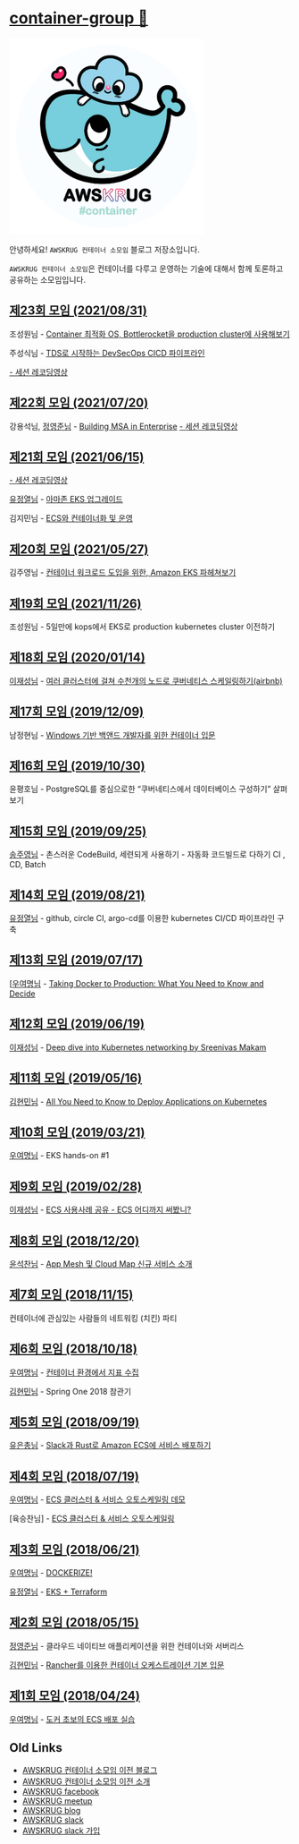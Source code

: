 # [container-group :whale:](https://awskrug.github.io/container-group/)

<img src="logo/container-group-logo.png" width="350">

안녕하세요! `AWSKRUG 컨테이너 소모임` 블로그 저장소입니다.

`AWSKRUG 컨테이너 소모임`은 컨테이너를 다루고 운영하는 기술에 대해서 함께 토론하고 공유하는 소모임입니다.

## [제23회 모임 (2021/08/31)](https://www.meetup.com/ko-KR/awskrug/events/280000666/)
조성원님 - [Container 최적화 OS, Bottlerocket을 production cluster에 사용해보기](https://hyperconnect.github.io/2021/03/08/bottlerocket-on-kubernetes.html?fbclid=IwAR1EAEgmmArvLF0kMjJ0CiDo9b7zE9W4u_xFBwtXxpHCoKicF0K3Z6yfYVo)

주성식님 - [TDS로 시작하는 DevSecOps CICD 파이프라인](/deck/20210831-2.pdf)

[- 세션 레코딩영상](https://youtu.be/1nR7MzgAW-0)


## [제22회 모임 (2021/07/20)](https://www.meetup.com/ko-KR/awskrug/events/279274095/)
강용석님, [정영준님](https://www.facebook.com/youngjoon.jeong) - [Building MSA in Enterprise](/deck/20210720.pdf)
[- 세션 레코딩영상](https://youtu.be/O-4hag2jDBc)

## [제21회 모임 (2021/06/15)](https://www.meetup.com/ko-KR/awskrug/events/278638827/)
[- 세션 레코딩영상](https://youtu.be/BM8otOWxLO8)

[유정열님](https://www.facebook.com/nalbam) - [아마존 EKS 업그레이드](/deck/20210616-1.pdf)

김지민님 - [ECS와 컨테이너화 및 운영](/deck/20210615-2.pdf)

## [제20회 모임 (2021/05/27)](https://www.meetup.com/ko-KR/awskrug/events/278231170/)
김주영님 - [컨테이너 워크로드 도입을 위한, Amazon EKS 파헤쳐보기](https://aws-joozero.s3.ap-northeast-2.amazonaws.com/container/AWSKRUG-Amazon-EKS-joozero.pdf)

## [제19회 모임 (2021/11/26)](https://www.meetup.com/ko-KR/awskrug/events/274484152/)
조성원님 - 5일만에 kops에서 EKS로 production kubernetes cluster 이전하기

## [제18회 모임 (2020/01/14)](https://www.meetup.com/awskrug/events/267374797/)
[이재성님](https://www.facebook.com/profile.php?id=100003141275368) - [여러 클러스터에 걸쳐 수천개의 노드로 쿠버네티스 스케일링하기(airbnb)](https://www.youtube.com/watch?v=ay7NibpRAYU)

## [제17회 모임 (2019/12/09)](https://www.meetup.com/awskrug/events/266546591/)
남정현님 - [Windows 기반 백앤드 개발자를 위한 컨테이너 입문](https://onedrive.live.com/view.aspx?resid=318484C5AAD6B73D!679265&ithint=file%2cpptx&authkey=!AK2h6DU-9SY7B2o)

## [제16회 모임 (2019/10/30)](https://www.meetup.com/awskrug/events/265631311/)
윤평호님 - PostgreSQL를 중심으로한 “쿠버네티스에서 데이터베이스 구성하기” 살펴보기

## [제15회 모임 (2019/09/25)](https://www.meetup.com/awskrug/events/264425998/)
[송주영님](https://www.facebook.com/jupitersong47) - 촌스러운 CodeBuild, 세련되게 사용하기 - 자동화 코드빌드로 다하기 CI , CD, Batch

## [제14회 모임 (2019/08/21)](https://www.meetup.com/awskrug/events/263607584/)
[유정열님](https://www.facebook.com/nalbam) - github, circle CI, argo-cd를 이용한 kubernetes CI/CD 파이프라인 구축

## [제13회 모임 (2019/07/17)](https://www.meetup.com/awskrug/events/262706370/)
[[우여명님](https://www.facebook.com/voyager.woo) - [Taking Docker to Production: What You Need to Know and Decide](https://www.youtube.com/watch?v=6jT83lT6TU8)

## [제12회 모임 (2019/06/19)](https://www.meetup.com/awskrug/events/261799243/)
[이재성님](https://www.facebook.com/profile.php?id=100003141275368) - [Deep dive into Kubernetes networking by Sreenivas Makam](https://www.youtube.com/watch?v=NUt9VVG_gac)

## [제11회 모임 (2019/05/16)](https://www.meetup.com/awskrug/events/261074772/)
[김현민님](https://www.facebook.com/evilskel) - [All You Need to Know to Deploy Applications on Kubernetes](https://youtu.be/NkKyS_vkWf4)

## [제10회 모임 (2019/03/21)](https://www.meetup.com/awskrug/events/259646318/)
[우여명님](https://www.facebook.com/voyager.woo) - EKS hands-on #1

## [제9회 모임 (2019/02/28)](https://www.meetup.com/awskrug/events/258624803/)
[이재성님](https://www.facebook.com/profile.php?id=100003141275368) - [ECS 사용사례 공유 - ECS 어디까지 써봤니?](https://www.slideshare.net/JaeSeongLee19/ecs-134788675)

## [제8회 모임 (2018/12/20)](https://www.meetup.com/awskrug/events/257050186/)
[윤석찬님](https://www.facebook.com/channyun) - [App Mesh 및 Cloud Map 신규 서비스 소개](https://www.slideshare.net/awskorea/aws-container-re-invent-recap)

## [제7회 모임 (2018/11/15)](https://www.meetup.com/awskrug/events/256000981/)
컨테이너에 관심있는 사람들의 네트워킹 (치킨) 파티

## [제6회 모임 (2018/10/18)](https://www.meetup.com/awskrug/events/255192753/)
[우여명님](https://www.facebook.com/voyager.woo) - [컨테이너 환경에서 지표 수집](https://drive.google.com/file/d/1Wu9PerM0wxs_fGeDDZa-Y8uv_kTRp-Hi/view)

[김현민님](https://www.facebook.com/evilskel) - Spring One 2018 참관기

## [제5회 모임 (2018/09/19)](https://www.meetup.com/awskrug/events/254585156/)
[유은총님](https://www.facebook.com/eunchong.yu) - [Slack과 Rust로 Amazon ECS에 서비스 배포하기](https://www.slideshare.net/eunchongyu/slack-rust-amazon-ecs)

## [제4회 모임 (2018/07/19)](https://www.meetup.com/awskrug/events/252234960/)
[우여명님](https://www.facebook.com/voyager.woo) - [ECS 클러스터 & 서비스 오토스케일링 데모](https://drive.google.com/open?id=1rjfawb1ZDBLTgofILlYEH5ubqrRGfvXQ)

[육승찬님] - [ECS 클러스터 & 서비스 오토스케일링](https://speakerdeck.com/yukseungchan/aws-ecs-cluster-and-service-autoscaling)

## [제3회 모임 (2018/06/21)](https://www.meetup.com/awskrug/events/251467130/)
[우여명님](https://www.facebook.com/voyager.woo) - [DOCKERIZE!](https://drive.google.com/open?id=1jx3Lsck_tpNyPn8IjwA4Vs8OBUOMlbCu)

[유정열님](https://www.facebook.com/nalbam) - [EKS + Terraform](https://github.com/nalbam/docs/blob/master/201806/EKS/README.md)

## [제2회 모임 (2018/05/15)](https://www.meetup.com/awskrug/events/250577954/)
[정영준님](https://www.facebook.com/youngjoon.jeong) - 클라우드 네이티브 애플리케이션을 위한 컨테이너와 서버리스

[김현민님](https://www.facebook.com/evilskel) - [Rancher를 이용한 컨테이너 오케스트레이션 기본 입문](https://www.slideshare.net/HyunminKim5/awskrug-rancher)

## [제1회 모임 (2018/04/24)](https://www.meetup.com/awskrug/events/249444069/)
[우여명님](https://www.facebook.com/voyager.woo) - [도커 초보의 ECS 배포 실습](https://drive.google.com/open?id=1oB77Rdkos8vPGFdmGMiVvjR-3fCJFCKk)




## Old Links
- [AWSKRUG 컨테이너 소모임 이전 블로그](https://awskrug.github.io/container-group/)
- [AWSKRUG 컨테이너 소모임 이전 소개](https://awskrug.github.io/container-group/about)
- [AWSKRUG facebook](https://www.facebook.com/groups/awskrug/)
- [AWSKRUG meetup](https://www.meetup.com/ko-KR/awskrug/)
- [AWSKRUG blog](http://www.awskr.org/)
- [AWSKRUG slack](http://awskrug.slack.com)
- [AWSKRUG slack 가입](http://www.awskr.org/slack/)